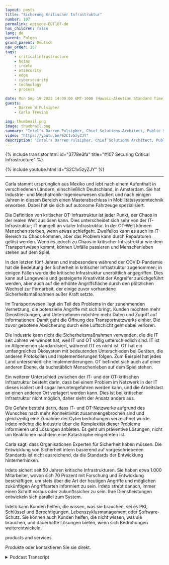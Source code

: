```yaml
---
layout: posts
title: "Sicherung Kritischer Infrastruktur"
number: 107
permalink: episode-EDT107-de
has_children: false
lang: de
parent: Folgen
grand_parent: Deutsch
nav_order: 107
tags:
    - criticalinfrastructure
    - hotms
    - irdeto
    - otsecurity
    - edge
    - cybersecurity
    - technology
    - process

date: Mon Sep 19 2022 14:00:00 GMT-1000 (Hawaii-Aleutian Standard Time)
guests:
    - Darren W Pulsipher
    - Carla Trevino

img: thumbnail.png
image: thumbnail.png
summary: "Intel's Darren Pulsipher, Chief Solutions Architect, Public Sector, und Carla Trevino, Solutions Architect, Irdeto, sprechen über die Bedeutung von Sicherheit in kritischer Infrastruktur."
video: "https://youtu.be/S2C1v5zyZJY"
description: "Intel's Darren Pulsipher, Chief Solutions Architect, Public Sector, und Carla Trevino, Solutions Architect, Irdeto, sprechen über die Bedeutung von Sicherheit in kritischer Infrastruktur."
---
```


<div>
{% include transistor.html id="3778e3fa" title="#107 Securing Critical Infrastructure" %}

{% include youtube.html id="S2C1v5zyZJY" %}
</div>

---

Carla stammt ursprünglich aus Mexiko und lebt nach einem Aufenthalt in verschiedenen Ländern, einschließlich Deutschland, in Amsterdam. Sie hat Industrie- und Mechatronik-Ingenieurwesen studiert und nach einigen Jahren in diesem Bereich einen Masterabschluss in Mobilitätssystemtechnik erworben. Dabei hat sie sich auf autonome Fahrzeuge spezialisiert.

Die Definition von kritischer OT-Infrastruktur ist jeder Punkt, der Chaos in der realen Welt auslösen kann. Dies unterscheidet sich sehr von der IT-Infrastruktur; IT mangelt an vitaler Infrastruktur. In der OT-Welt können Menschen sterben, wenn etwas schiefgeht. Zweifellos kann es auch im IT-Bereich zu Chaos kommen, aber das Problem kann durch Reparaturen gelöst werden. Wenn es jedoch zu Chaos in kritischer Infrastruktur wie dem Transportwesen kommt, können Unfälle passieren und Menschenleben stehen auf dem Spiel.

In den letzten fünf Jahren und insbesondere während der COVID-Pandemie hat die Bedeutung der Sicherheit in kritischer Infrastruktur zugenommen; in einigen Fällen wurde die kritische Infrastruktur unerbittlich angegriffen. Dies kann auf Langeweile und gesteigerte Kreativität der Angreifer zurückgeführt werden, aber auch auf die erhöhte Angriffsfläche durch den plötzlichen Wechsel zur Fernarbeit, der einige zuvor vorhandene Sicherheitsmaßnahmen außer Kraft setzte.

Im Transportwesen liegt ein Teil des Problems in der zunehmenden Vernetzung, die potenzielle Angriffe mit sich bringt. Kunden möchten mehr Dienstleistungen, und Unternehmen möchten mehr Daten und Zugriff auf Informationen. Damit geht die Öffnung des Transportnetzwerks einher. Die zuvor gebotene Absicherung durch eine Luftschicht geht dabei verloren.

Die Industrie kann nicht die Sicherheitsmaßnahmen verwenden, die die IT seit Jahren verwendet hat, weil IT und OT völlig unterschiedlich sind. IT ist im Allgemeinen standardisiert, während OT es nicht ist. OT hat ein umfangreiches Ökosystem mit bedeutenden Unterschieden bei Geräten, die anderen Protokollen und Implementierungen folgen. Zum Beispiel hat jedes Land unterschiedliche Implementierungen. OT befindet sich auch auf einer anderen Ebene, da buchstäblich Menschenleben auf dem Spiel stehen.

Ein weiterer Unterschied zwischen der IT- und der OT-kritischen Infrastruktur besteht darin, dass bei einem Problem im Netzwerk in der IT dieses isoliert und sogar heruntergefahren werden kann, und die Arbeitslast an einen anderen Ort verlagert werden kann. Dies ist bei kritischer Infrastruktur nicht möglich, daher sieht der Ansatz anders aus.

Die Gefahr besteht darin, dass IT- und OT-Netzwerke aufgrund des Wunsches nach mehr Konnektivität zusammengebrochen sind und gleichzeitig eine Zunahme der Cyberbedrohungen verzeichnet wurde. Irdeto möchte die Industrie über die Komplexität dieser Probleme informieren und Lösungen anbieten. Es geht um präventive Lösungen, nicht um Reaktionen nachdem eine Katastrophe eingetreten ist.

Carla sagt, dass Organisationen Experten für Sicherheit haben müssen. Die Entwicklung von Sicherheit intern basierend auf vorgeschriebenen Standards ist nicht ausreichend, da die Standards der Entwicklung hinterherhinken.

Irdeto sichert seit 50 Jahren kritische Infrastrukturen. Sie haben etwa 1.000 Mitarbeiter, wovon sich 70 Prozent mit Forschung und Entwicklung beschäftigen, um stets über die Art der heutigen Angriffe und möglichen zukünftigen Angriffsarten informiert zu sein. Irdeto strebt danach, immer einen Schritt voraus oder zukunftssicher zu sein. Ihre Dienstleistungen entwickeln sich parallel zum System.

Irdeto kann Kunden helfen, die wissen, was sie brauchen, sei es PKI, Schlüssel und Berechtigungen, Lebenszyklusmanagement oder Software-Schutz. Sie können auch Kunden helfen, die nicht wissen, was sie brauchen, und dauerhafte Lösungen bieten, wenn sich Bedrohungen weiterentwickeln.

products and services.

Produkte oder kontaktieren Sie sie direkt.



<details>
<summary> Podcast Transcript </summary>

<p></p>

</details>
